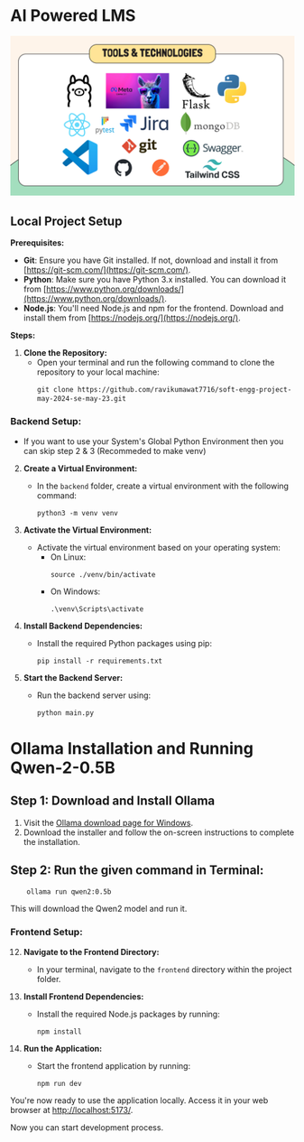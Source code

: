 # AI Powered LMS

<img src="https://raw.githubusercontent.com/ravikumawat7716/soft-engg-project-may-2024-se-may-23/main/frontend/public/SE%20Team%2023%20.jpg">

## Local Project Setup

**Prerequisites:**

- **Git**: Ensure you have Git installed. If not, download and install it from [https://git-scm.com/](https://git-scm.com/).
- **Python**: Make sure you have Python 3.x installed. You can download it from [https://www.python.org/downloads/](https://www.python.org/downloads/).
- **Node.js**: You'll need Node.js and npm for the frontend. Download and install them from [https://nodejs.org/](https://nodejs.org/).

**Steps:**

1. **Clone the Repository:**
   - Open your terminal and run the following command to clone the repository to your local machine:
     ```
     git clone https://github.com/ravikumawat7716/soft-engg-project-may-2024-se-may-23.git
     ```

### Backend Setup:

- If you want to use your System's Global Python Environment then you can skip step 2 & 3 (Recommeded to make venv)

2. **Create a Virtual Environment:**

   - In the `backend` folder, create a virtual environment with the following command:
     ```
     python3 -m venv venv
     ```

3. **Activate the Virtual Environment:**

   - Activate the virtual environment based on your operating system:
     - On Linux:
       ```
       source ./venv/bin/activate
       ```
     - On Windows:
       ```
       .\venv\Scripts\activate
       ```

4. **Install Backend Dependencies:**

   - Install the required Python packages using pip:
     ```
     pip install -r requirements.txt
     ```

5. **Start the Backend Server:**
   - Run the backend server using:
     ```
     python main.py
     ```

# Ollama Installation and Running Qwen-2-0.5B

## Step 1: Download and Install Ollama

1. Visit the [Ollama download page for Windows](https://www.ollama.com/download/windows).
2. Download the installer and follow the on-screen instructions to complete the installation.

## Step 2: Run the given command in Terminal:

```
    ollama run qwen2:0.5b
```

This will download the Qwen2 model and run it.

### Frontend Setup:

12. **Navigate to the Frontend Directory:**

    - In your terminal, navigate to the `frontend` directory within the project folder.

13. **Install Frontend Dependencies:**

    - Install the required Node.js packages by running:
      ```
      npm install
      ```

14. **Run the Application:**
    - Start the frontend application by running:
      ```
      npm run dev
      ```

You're now ready to use the application locally. Access it in your web browser at [http://localhost:5173/](http://localhost:5173/).

Now you can start development process.
